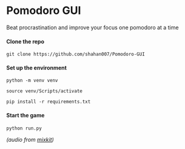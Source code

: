 # Pomodoro GUI
Beat procrastination and improve your focus one pomodoro at a time
  
  
#### Clone the repo
`git clone https://github.com/shahan007/Pomodoro-GUI`

#### Set up the environment
`python -m venv venv`

`source venv/Scripts/activate`

`pip install -r requirements.txt`

#### Start the game
`python run.py`
  
  
*(audio from [mixkit](https://mixkit.co/))*

